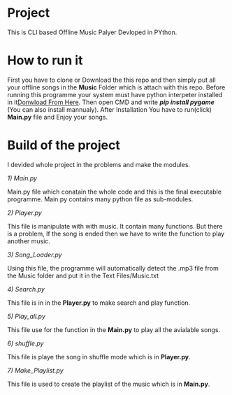 # Project
This is CLI based Offline Music Palyer Devloped in PYthon.

# How to run it
First you have to clone or Download the this repo and then simply put all your offline songs in the **Music** Folder which is attach with this repo.
Before running this programme your system must have python interpeter installed in it[Donwload From Here](https://www.python.org/downloads/).
Then open CMD and write ***pip install pygame*** (You can also install mannualy). 
After Installation You have to run(click) **Main.py** file and Enjoy your songs.

# Build of the project
I devided whole project in the problems and make the modules.

*1) Main.py*

Main.py file which conatain the whole code and this is the final executable programme.
Main.py contains many python file as sub-modules.

*2) Player.py*

This file is manipulate with with music. It contain many functions.
But there is a problem, If the song is ended then we have to write the function to play another music.

*3) Song_Loader.py*

Using this file, the programme will automatically detect the .mp3 file from the Music folder and put it in the Text Files/Music.txt

*4) Search.py*

This file is in in the **Player.py** to make search and play function.

*5) Play_all.py*

This file use for the function in the **Main.py** to play all the avialable songs.

*6) shuffle.py*

This file is playe the song in shuffle mode which is in **Player.py**.

*7) Make_Playlist.py*

This file is used to create the playlist of the music which is in **Main.py**.
